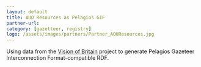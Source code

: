 ```yaml
---
layout: default
title: AUO Resources as Pelagios GIF
partner-url: 
category: [gazetteer, registry]
logo: /assets/images/partners/Partner_AOUResources.jpg
---
```


Using data from the <a href="http://www.visionofbritain.org.uk">Vision of Britain</a> project to generate Pelagios Gazeteer Interconnection Format-compatible RDF.  

